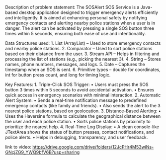 Description of problem statement:
The SOSAlert SOS Service is a Java-based desktop application designed to trigger emergency alerts efficiently and intelligently. It is aimed at enhancing personal safety by notifying emergency contacts and alerting nearby police stations when a user is in danger. The alert can be activated by pressing a single SOS button three times within 5 seconds, ensuring both ease of use and intentionality.

Data Structures used:
	1.	List (ArrayList) – Used to store emergency contacts and nearby police stations.
	2.	Comparator – Used to sort police stations based on their distance from the user.
	3.	Stream API – Helps in filtering and processing the list of stations (e.g., picking the nearest 3).
	4.	String – Stores names, phone numbers, messages, and logs.
	5.	Date – Captures the timestamp when an SOS is sent.
	6.	Primitive types – double for coordinates, int for button press count, and long for timing logic.

Key Features:
	1.	Triple-Click SOS Trigger:
		• Users must press the SOS button 3 times within 5 seconds to avoid accidental activation.
		• Ensures quick access in emergency scenarios with minimal interaction.
	2.	Automatic Alert System:
		• Sends a real-time notification message to predefined emergency contacts (like family and friends).
		• Also sends the alert to the 3 nearest police stations, based on geolocation.
	3.	Distance-Based Alerting:
		• Uses the Haversine formula to calculate the geographical distance between the user and each police station.
		• Sorts police stations by proximity to prioritize the nearest help.
	4.	Real-Time Log Display:
		• A clean console-like JTextArea shows the status of button presses, contact notifications, and police alerts.
		• Helps in debugging, transparency, and user feedback.

 link to video:
 https://drive.google.com/drive/folders/12JcPHr4M53wiNs-GNcjZG9_YWQ9bfV6B?usp=sharing
